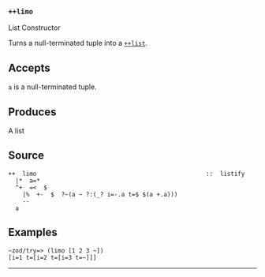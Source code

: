 ### `++limo`

List Constructor

Turns a null-terminated tuple into a [`++list`]().

Accepts
-------

`a` is a null-terminated tuple.

Produces
--------

A list

Source
------

    ++  limo                                                ::  listify
      |*  a=*
      ^+  =<  $
        |%  +-  $  ?~(a ~ ?:(_? i=-.a t=$ $(a +.a)))
        --
      a

Examples
--------

    ~zod/try=> (limo [1 2 3 ~])
    [i=1 t=[i=2 t=[i=3 t=~]]]



***

